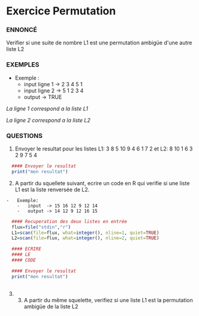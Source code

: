 # 	Exercice Permutation

### ENNONCÉ


Verifier si une suite de nombre L1 est une permutation ambigüe d'une autre liste L2 
  
  
  
### EXEMPLES
  
-	Exemple :
	-	input ligne 1  -> 2 3 4 5 1 
	-	input ligne 2 ->  5 1 2 3 4 
    -	output -> TRUE

*La ligne 1 correspond a la liste L1*

*La ligne 2 correspond a la liste L2*

### QUESTIONS


1.	 Envoyer le resultat pour les listes L1: 3 8 5 10 9 4 6 1 7 2 et L2: 8 10 1 6 3 2 9 7 5 4


  ```R
	#### Envoyer le resultat
	print("mon resultat") 
 ```
 
2.	 A partir du squellete suivant, ecrire un code en R qui verifie si une liste L1 est la liste renversée de L2.





	-	Exemple:
		-	input  -> 15 16 12 9 12 14
   		-	output -> 14 12 9 12 16 15




  ```R
	#### Recuperation des deux listes en entrée
	flux=file("stdin","r")
    L1=scan(file=flux, what=integer(), nline=1, quiet=TRUE)
    L2=scan(file=flux, what=integer(), nline=2, quiet=TRUE)

    #### ECRIRE 
    #### LE 
    #### CODE

	#### Envoyer le resultat
    print("mon resultat")
   
   ```
   
   
3.	 3) A partir du même squelette, verifiez si une liste L1 est la permutation ambigüe de la liste L2

